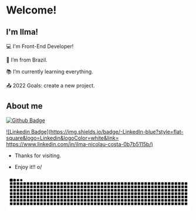  # Welcome!

 

## I'm Ilma!

 

:computer: I'm Front-End Developer!

:house_with_garden: I’m from Brazil.

:books: I’m currently learning everything.

:outbox_tray: 2022 Goals: create a new project.

 

## About me

[![Github Badge](https://img.shields.io/badge/-Github-000?style=flat-square&logo=Github&logoColor=white&link=https://github.com/ilmanikolau2)](https://github.com/ilmanikolau2)

[![Linkedin Badge](https://img.shields.io/badge/-LinkedIn-blue?style=flat-square&logo=Linkedin&logoColor=white&link= https://www.linkedin.com/in/ilma-nicolau-costa-0b7b5115b/)](https://www.linkedin.com/in/ilma-nicolau-costa-0b7b5115b/)

- Thanks for visiting.

- Enjoy it!! o/

![ Animação de cobra ](https://github.com/ilmanikolau2/ilmanikolau2/blob/output/github-contribution-grid-snake.svg)
